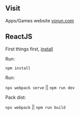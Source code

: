 ## Visit ##
Apps/Games website [vorun.com](https://vorun.com)

## ReactJS ##

First things first, [install](https://nodejs.org/en/download/)

Run:

`npm install`

Run:

`npx webpack serve` || `npm run dev`

Pack dist:

`npx webpack` || `npm run build`
